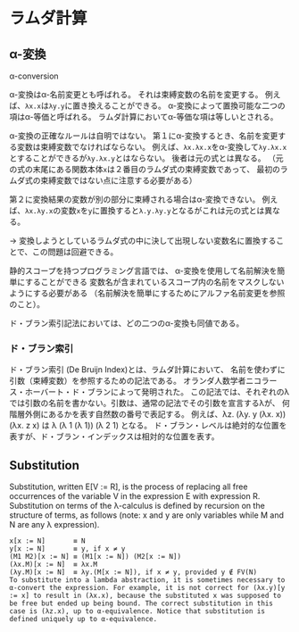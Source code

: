 # ラムダ計算

## α-変換
α-conversion

<!--
Alpha-conversion, sometimes known as alpha-renaming,
allows bound variable names to be changed.
For example, alpha-conversion of λx.x might yield λy.y.
Terms that differ only by alpha-conversion are called α-equivalent.
Frequently, in uses of lambda calculus, α-equivalent terms are considered to be equivalent.
-->

α-変換はα-名前変更とも呼ばれる。
それは束縛変数の名前を変更する。
例えば、`λx.x`は`λy.y`に置き換えることができる。
α-変換によって置換可能な二つの項はα-等価と呼ばれる。
ラムダ計算においてα-等価な項は等しいとされる。


<!--
The precise rules for alpha-conversion are not completely trivial.
First, when alpha-converting an abstraction,
the only variable occurrences that are renamed are those that are bound to the same abstraction.
For example, an alpha-conversion of λx.λx.x could result in λy.λx.x,
but it could not result in λy.λx.y.
The latter has a different meaning from the original.
-->
α-変換の正確なルールは自明ではない。
第１にα-変換するとき、名前を変更する変数は束縛変数でなければならない。
例えば、`λx.λx.x`をα-変換して`λy.λx.x`とすることができるが`λy.λx.y`とはならない。
後者は元の式とは異なる。
（元の式の末尾にある関数本体`x`は２番目のラムダ式の束縛変数であって、
最初のラムダ式の束縛変数ではない点に注意する必要がある）

<!--
Second, alpha-conversion is not possible if it would result in a variable getting captured by a different abstraction.
For example, if we replace x with y in λx.λy.x, we get λy.λy.y, which is not at all the same.
-->
第２に変換結果の変数が別の部分に束縛される場合はα-変換できない。
例えば、`λx.λy.x`の変数`x`を`y`に置換すると`λ.y.λy.y`となるがこれは元の式とは異なる。

→ 変換しようとしているラムダ式の中に決して出現しない変数名に置換することで、この問題は回避できる。

<!--
In programming languages with static scope,
alpha-conversion can be used to make name resolution simpler
by ensuring that no variable name masks a name in a containing scope
(see alpha renaming to make name resolution trivial).
-->
静的スコープを持つプログラミング言語では、
α-変換を使用して名前解決を簡単にすることができる
変数名が含まれているスコープ内の名前をマスクしないようにする必要がある
（名前解決を簡単にするためにアルファ名前変更を参照のこと）。


<!--
In the De Bruijn index notation, any two alpha-equivalent terms are literally identical.
-->
ド・ブラン索引記法においては、どの二つのα-変換も同値である。

### ド・ブラン索引

ド・ブラン索引 (De Bruijn Index)とは、ラムダ計算において、
名前を使わずに引数（束縛変数）を参照するための記法である。
オランダ人数学者ニコラース・ホーバート・ド・ブランによって発明された。
この記法では、それぞれのλでは引数の名前を書かない。引数は、通常の記法でその引数を宣言するλが、
何階層外側にあるかを表す自然数の番号で表記する。
例えば、λz. (λy. y (λx. x)) (λx. z x) は λ (λ 1 (λ 1)) (λ 2 1) となる。
ド・ブラン・レベルは絶対的な位置を表すが、ド・ブラン・インデックスは相対的な位置を表す。

## Substitution
Substitution, written E[V := R],
is the process of replacing all free occurrences of the variable V in the expression E with expression R.
Substitution on terms of the λ-calculus is defined by recursion on the structure of terms,
as follows (note: x and y are only variables while M and N are any λ expression).

```
x[x := N]       ≡ N
y[x := N]       ≡ y, if x ≠ y
(M1 M2)[x := N] ≡ (M1[x := N]) (M2[x := N])
(λx.M)[x := N]  ≡ λx.M
(λy.M)[x := N]  ≡ λy.(M[x := N]), if x ≠ y, provided y ∉ FV(N)
To substitute into a lambda abstraction, it is sometimes necessary to α-convert the expression. For example, it is not correct for (λx.y)[y := x] to result in (λx.x), because the substituted x was supposed to be free but ended up being bound. The correct substitution in this case is (λz.x), up to α-equivalence. Notice that substitution is defined uniquely up to α-equivalence.
```